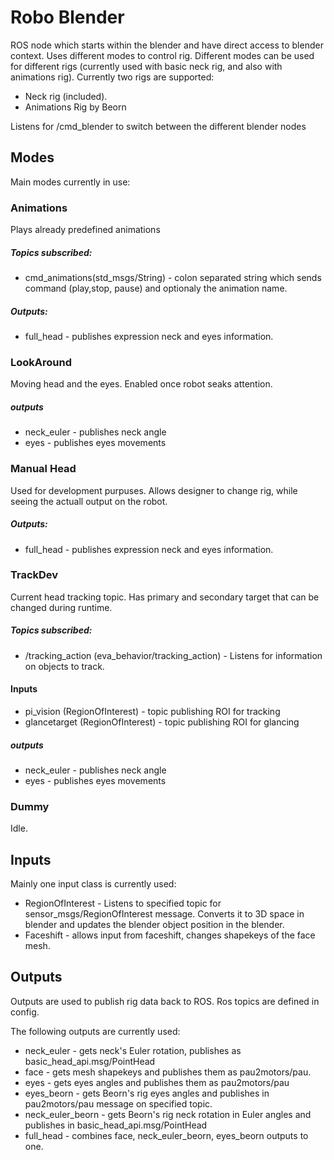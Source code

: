 # Robo Blender

ROS node which starts within the blender and have direct access to blender context. Uses different modes to control rig.
Different modes can be used for different rigs (currently used with basic neck rig, and also with animations rig). 
Currently two rigs are supported:
  * Neck rig (included).
  * Animations Rig by Beorn

Listens for /cmd_blender to switch between the different blender nodes

## Modes
Main modes currently in use:
### Animations
Plays already predefined animations

##### Topics subscribed:
  * cmd_animations(std_msgs/String) - colon separated string which sends command (play,stop, pause) and optionaly the animation name.

##### Outputs:
  * full_head - publishes expression neck and eyes information.

### LookAround
Moving head and the eyes. Enabled once robot seaks attention.

##### outputs
  * neck_euler - publishes neck angle
  * eyes - publishes eyes movements

### Manual Head
Used for development purpuses. Allows designer to change rig, while seeing the actuall output on the robot.

##### Outputs:
  * full_head  - publishes expression neck and eyes information.

### TrackDev
Current head tracking topic. Has primary and secondary target  that can be changed during runtime.

##### Topics subscribed:
  * /tracking_action (eva_behavior/tracking_action) - Listens for information on objects to track.
#### Inputs
  * pi_vision (RegionOfInterest) - topic publishing ROI  for tracking
  * glancetarget (RegionOfInterest) - topic publishing ROI for glancing
##### outputs
  * neck_euler - publishes neck angle
  * eyes - publishes eyes movements

### Dummy
Idle.

## Inputs
Mainly one input class is currently used:
  * RegionOfInterest - Listens to specified topic for sensor_msgs/RegionOfInterest message. Converts it to 3D space in blender and updates the blender object position in the blender.
  * Faceshift - allows input from faceshift, changes shapekeys of the face mesh.

## Outputs
Outputs are used to publish rig data back to ROS. Ros topics are defined in config.

The following outputs are currently used:
  * neck_euler - gets neck's Euler rotation, publishes as basic_head_api.msg/PointHead
  * face - gets mesh shapekeys and publishes them as pau2motors/pau. 
  * eyes - gets eyes angles and publishes them as pau2motors/pau
  * eyes_beorn - gets Beorn's rig eyes angles and publishes in pau2motors/pau message on specified topic.
  * neck_euler_beorn  - gets Beorn's rig neck rotation in Euler angles and publishes in basic_head_api.msg/PointHead
  * full_head - combines face, neck_euler_beorn, eyes_beorn outputs to one.












